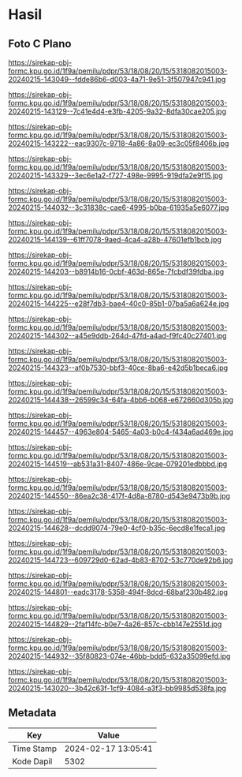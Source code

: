 # Hasil

## Foto C Plano

https://sirekap-obj-formc.kpu.go.id/1f9a/pemilu/pdpr/53/18/08/20/15/5318082015003-20240215-143049--fdde86b6-d003-4a71-9e51-3f507947c941.jpg

https://sirekap-obj-formc.kpu.go.id/1f9a/pemilu/pdpr/53/18/08/20/15/5318082015003-20240215-143129--7c41e4d4-e3fb-4205-9a32-8dfa30cae205.jpg

https://sirekap-obj-formc.kpu.go.id/1f9a/pemilu/pdpr/53/18/08/20/15/5318082015003-20240215-143222--eac9307c-9718-4a86-8a09-ec3c05f8406b.jpg

https://sirekap-obj-formc.kpu.go.id/1f9a/pemilu/pdpr/53/18/08/20/15/5318082015003-20240215-143329--3ec6e1a2-f727-498e-9995-919dfa2e9f15.jpg

https://sirekap-obj-formc.kpu.go.id/1f9a/pemilu/pdpr/53/18/08/20/15/5318082015003-20240215-144032--3c31838c-cae6-4995-b0ba-61935a5e6077.jpg

https://sirekap-obj-formc.kpu.go.id/1f9a/pemilu/pdpr/53/18/08/20/15/5318082015003-20240215-144139--61ff7078-9aed-4ca4-a28b-47601efb1bcb.jpg

https://sirekap-obj-formc.kpu.go.id/1f9a/pemilu/pdpr/53/18/08/20/15/5318082015003-20240215-144203--b8914b16-0cbf-463d-865e-7fcbdf39fdba.jpg

https://sirekap-obj-formc.kpu.go.id/1f9a/pemilu/pdpr/53/18/08/20/15/5318082015003-20240215-144225--e28f7db3-bae4-40c0-85b1-07ba5a6a624e.jpg

https://sirekap-obj-formc.kpu.go.id/1f9a/pemilu/pdpr/53/18/08/20/15/5318082015003-20240215-144302--a45e9ddb-264d-47fd-a4ad-f9fc40c27401.jpg

https://sirekap-obj-formc.kpu.go.id/1f9a/pemilu/pdpr/53/18/08/20/15/5318082015003-20240215-144323--af0b7530-bbf3-40ce-8ba6-e42d5b1beca6.jpg

https://sirekap-obj-formc.kpu.go.id/1f9a/pemilu/pdpr/53/18/08/20/15/5318082015003-20240215-144438--26599c34-64fa-4bb6-b068-e672660d305b.jpg

https://sirekap-obj-formc.kpu.go.id/1f9a/pemilu/pdpr/53/18/08/20/15/5318082015003-20240215-144457--4963e804-5465-4a03-b0c4-f434a6ad469e.jpg

https://sirekap-obj-formc.kpu.go.id/1f9a/pemilu/pdpr/53/18/08/20/15/5318082015003-20240215-144519--ab531a31-8407-486e-9cae-079201edbbbd.jpg

https://sirekap-obj-formc.kpu.go.id/1f9a/pemilu/pdpr/53/18/08/20/15/5318082015003-20240215-144550--86ea2c38-417f-4d8a-8780-d543e9473b9b.jpg

https://sirekap-obj-formc.kpu.go.id/1f9a/pemilu/pdpr/53/18/08/20/15/5318082015003-20240215-144628--dcdd9074-79e0-4cf0-b35c-6ecd8e1feca1.jpg

https://sirekap-obj-formc.kpu.go.id/1f9a/pemilu/pdpr/53/18/08/20/15/5318082015003-20240215-144723--609729d0-62ad-4b83-8702-53c770de92b6.jpg

https://sirekap-obj-formc.kpu.go.id/1f9a/pemilu/pdpr/53/18/08/20/15/5318082015003-20240215-144801--eadc3178-5358-494f-8dcd-68baf230b482.jpg

https://sirekap-obj-formc.kpu.go.id/1f9a/pemilu/pdpr/53/18/08/20/15/5318082015003-20240215-144829--2faf14fc-b0e7-4a26-857c-cbb147e2551d.jpg

https://sirekap-obj-formc.kpu.go.id/1f9a/pemilu/pdpr/53/18/08/20/15/5318082015003-20240215-144932--35f80823-074e-46bb-bdd5-632a35099efd.jpg

https://sirekap-obj-formc.kpu.go.id/1f9a/pemilu/pdpr/53/18/08/20/15/5318082015003-20240215-143020--3b42c63f-1cf9-4084-a3f3-bb9985d538fa.jpg


## Metadata

| Key        | Value               |
| ---------- | ------------------- |
| Time Stamp | 2024-02-17 13:05:41 |
| Kode Dapil | 5302                |



